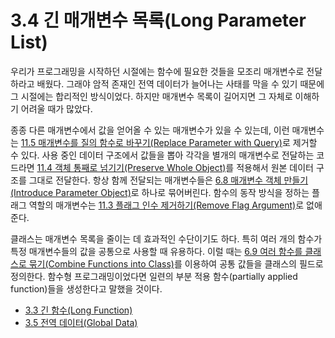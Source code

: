 # 3.4 긴 매개변수 목록(Long Parameter List)
우리가 프로그래밍을 시작하던 시절에는 함수에 필요한 것들을 모조리 매개변수로 전달하라고 배웠다. 그래야 암적 존재인 전역 데이터가 늘어나는 사태를 막을 수 있기 때문에 그 시절에는 합리적인 방식이었다. 하지만 매개변수 목록이 길어지면 그 자체로 이해하기 어려울 때가 많았다.

종종 다른 매개변수에서 값을 얻어올 수 있는 매개변수가 있을 수 있는데, 이런 매개변수는 [11.5 매개변수를 질의 함수로 바꾸기(Replace Parameter with Query)](https://github.com/wonder13662/refactoring-v2/blob/writing/chapter11/11-5.md)로 제거할 수 있다. 사용 중인 데이터 구조에서 값들을 뽑아 각각을 별개의 매개변수로 전달하는 코드라면 [11.4 객체 통째로 넘기기(Preserve Whole Object)](https://github.com/wonder13662/refactoring-v2/blob/writing/chapter11/11-4.md)를 적용해서 원본 데이터 구조를 그대로 전달한다. 항상 함께 전달되는 매개변수들은 [6.8 매개변수 객체 만들기(Introduce Parameter Object)](https://github.com/wonder13662/refactoring-v2/blob/writing/chapter06/6-8.md)로 하나로 묶어버린다. 함수의 동작 방식을 정하는 플래그 역할의 매개변수는 [11.3 플래그 인수 제거하기(Remove Flag Argument)](https://github.com/wonder13662/refactoring-v2/blob/writing/chapter11/11-3.md)로 없애준다.

클래스는 매개변수 목록을 줄이는 데 효과적인 수단이기도 하다. 특히 여러 개의 함수가 특정 매개변수들의 값을 공통으로 사용할 때 유용하다. 이럴 때는 [6.9 여러 함수를 클래스로 묶기(Combine Functions into Class)](https://github.com/wonder13662/refactoring-v2/blob/writing/chapter06/6-9.md)를 이용하여 공통 값들을 클래스의 필드로 정의한다. 함수형 프로그래밍이었다면 일련의 부분 적용 함수(partially applied function)들을 생성한다고 말했을 것이다.

- [3.3 긴 함수(Long Function)](https://github.com/wonder13662/refactoring-v2/blob/writing/chapter03/3-3.md)
- [3.5 전역 데이터(Global Data)](https://github.com/wonder13662/refactoring-v2/blob/writing/chapter03/3-5.md)